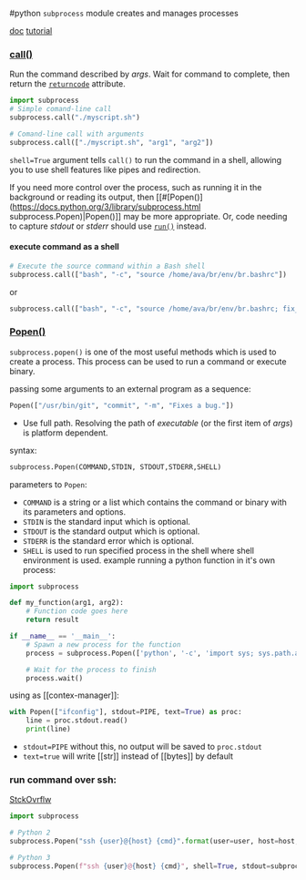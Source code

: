#python 
`subprocess` module creates and manages processes

[doc](https://docs.python.org/3/library/subprocess.html)
[tutorial](https://pythontect.com/python-subprocess-popen-tutorial/)

### [call()](https://docs.python.org/3/library/subprocess.html#subprocess.call)
Run the command described by _args_. Wait for command to complete, then return the [`returncode`](https://docs.python.org/3/library/subprocess.html#subprocess.Popen.returncode "subprocess.Popen.returncode") attribute.
```python
import subprocess
# Simple comand-line call
subprocess.call("./myscript.sh")

# Comand-line call with arguments
subprocess.call(["./myscript.sh", "arg1", "arg2"])
```
`shell=True` argument tells `call()` to run the command in a shell, allowing you to use shell features like pipes and redirection.

If you need more control over the process, such as running it in the background or reading its output, then [[#[Popen()](https://docs.python.org/3/library/subprocess.html subprocess.Popen)|Popen()]] may be more appropriate. Or, code needing to capture *stdout* or *stderr* should use [`run()`](https://docs.python.org/3/library/subprocess.html#subprocess.run "subprocess.run") instead.

#### execute command as a shell
```python
# Execute the source command within a Bash shell
subprocess.call(["bash", "-c", "source /home/ava/br/env/br.bashrc"])
```

or
```python
subprocess.call(["bash", "-c", "source /home/ava/br/env/br.bashrc; fix_config gazebo localhost; rpi-install"])
```

### [Popen()](https://docs.python.org/3/library/subprocess.html#subprocess.Popen)
`subprocess.popen()` is one of the most useful methods which is used to create a process. This process can be used to run a command or execute binary.

passing some arguments to an external program as a sequence:
```python
Popen(["/usr/bin/git", "commit", "-m", "Fixes a bug."])
```
- Use full path. Resolving the path of _executable_ (or the first item of _args_) is platform dependent.

syntax:
```python
subprocess.Popen(COMMAND,STDIN, STDOUT,STDERR,SHELL)
```
parameters to `Popen`:
-   `COMMAND` is a string or a list which contains the command or binary with its parameters and options.
-   `STDIN` is the standard input which is optional.
-   `STDOUT` is the standard output which is optional.
-   `STDERR` is the standard error which is optional.
-   `SHELL` is used to run specified process in the shell where shell environment is used.
example running a python function in it's own process:
```python
import subprocess

def my_function(arg1, arg2):
    # Function code goes here
    return result

if __name__ == '__main__':
    # Spawn a new process for the function
    process = subprocess.Popen(['python', '-c', 'import sys; sys.path.append(".") ; from your_module import my_function; my_function(arg1, arg2)'])

    # Wait for the process to finish
    process.wait()
```

using as [[contex-manager]]:
```python
with Popen(["ifconfig"], stdout=PIPE, text=True) as proc:
	line = proc.stdout.read()
	print(line)
```
- `stdout=PIPE` without this, no output will be saved to `proc.stdout`
- `text=true` will write [[str]] instead of [[bytes]] by default

### run command over ssh:
[StckOvrflw](https://stackoverflow.com/a/57439663)
```python
import subprocess

# Python 2
subprocess.Popen("ssh {user}@{host} {cmd}".format(user=user, host=host, cmd='ls -l'), shell=True, stdout=subprocess.PIPE, stderr=subprocess.PIPE).communicate()

# Python 3
subprocess.Popen(f"ssh {user}@{host} {cmd}", shell=True, stdout=subprocess.PIPE, stderr=subprocess.PIPE).communicate()
```
